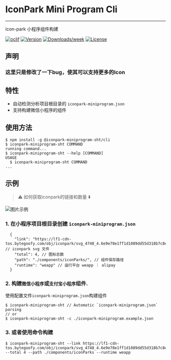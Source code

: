 # IconPark Mini Program Cli

---

icon-park 小程序组件构建

[![oclif](https://img.shields.io/badge/cli-oclif-brightgreen.svg)](https://oclif.io)
[![Version](https://img.shields.io/npm/v/@iconpark-miniprogram-sht/cli.svg)](https://npmjs.org/package/@iconpark-miniprogram-sht/cli)
[![Downloads/week](https://img.shields.io/npm/dw/@iconpark-miniprogram-sht/cli.svg)](https://npmjs.org/package/@iconpark-miniprogram-sht/cli)
[![License](https://img.shields.io/npm/l/@iconpark-miniprogram/cli.svg)](https://github.com/yangger6/iconpark-miniprogram/blob/master/packages/cli/package.json)
## 声明 
### 这里只是修改了一下bug，使其可以支持更多的Icon


## 特性

* 自动检测分析项目根目录的 `iconpark-miniprogram.json`
* 支持构建微信小程序的组件

## 使用方法
<!-- usage -->
```sh-session
$ npm install -g @iconpark-miniprogram-sht/cli
$ iconpark-miniprogram-sht COMMAND
running command...
$ iconpark-miniprogram-sht --help [COMMAND]
USAGE
  $ iconpark-miniprogram-sht COMMAND
...

```

## 示例

> ⚠️ 如何获取iconpark的链接和数量 ⬇️

![图片示例](https://github.com/yangger6/iconpark-miniprogram/blob/master/packages/cli/example.png)

### 1. 在小程序项目根目录创建 `iconpark-miniprogram.json`

```
  {
    "link": "https://lf1-cdn-tos.bytegoofy.com/obj/iconpark/svg_4748_4.6e9e78e1ff1d1089dd55d318b7c8e76f.js", // iconpark svg 文件
    "total": 4, // 图标总数
    "path": "./components/iconParks/", // 组件保存路径
    "runtime": "weapp" // 运行平台 weapp ｜ alipay
  }
```

### 2. 构建`微信小程序`或`支付宝小程序`组件.

使用配置文件`iconpark-miniprogram.json`构建组件

```shell
$ iconpark-miniprogram-sht // Automatic `iconpark-miniprogram.json` parsing 
// or
$ iconpark-miniprogram-sht -c ./iconpark-miniprogram.example.json
```

### 3. 或者使用命令构建

```shell
$ iconpark-miniprogram-sht --link https://lf1-cdn-tos.bytegoofy.com/obj/iconpark/svg_4748_4.6e9e78e1ff1d1089dd55d318b7c8e76f.js --total 4 --path ./components/iconParks --runtime weapp
```
